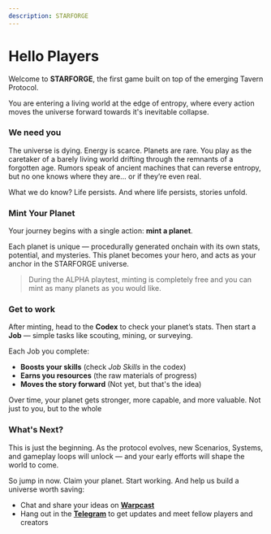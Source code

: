 ```yaml
---
description: STARFORGE
---
```


# Hello Players

Welcome to **STARFORGE**, the first game built on top of the emerging Tavern Protocol.&#x20;

You are entering a living world at the edge of entropy, where every action moves the universe forward towards it's inevitable collapse. &#x20;

### We need you

The universe is dying. Energy is scarce. Planets are rare. You play as the caretaker of  a barely living world drifting through the remnants of a forgotten age. Rumors speak of ancient machines that can reverse entropy, but no one knows where they are... or if they’re even real.

What we do know? Life persists. And where life persists, stories unfold.

### Mint Your Planet

Your journey begins with a single action: **mint a planet**.

Each planet is unique — procedurally generated onchain with its own stats, potential, and mysteries. This planet becomes your hero, and acts as your anchor in the STARFORGE universe.



> During the ALPHA playtest, minting is completely free and you can mint as many planets as you would like.&#x20;



### Get to work

After minting, head to the **Codex** to check your planet’s stats. Then start a **Job** — simple tasks like scouting, mining, or surveying.

Each Job you complete:

* **Boosts your skills** (check _Job Skills_ in the codex)
* **Earns you resources** (the raw materials of progress)
* **Moves the story forward** (Not yet, but that's the idea)

Over time, your planet gets stronger, more capable, and more valuable.  Not just to you, but to the whole&#x20;

### What's Next?

This is just the beginning. As the protocol evolves, new Scenarios, Systems, and gameplay loops will unlock — and your early efforts will shape the world to come.

So jump in now. Claim your planet. Start working. And help us build a universe worth saving:

* Chat and share your ideas on [**Warpcast**](https://warpcast.com/~/channel/playtavern)
* Hang out in the [**Telegram**](https://t.me/starforge) to get updates and meet fellow players and creators


